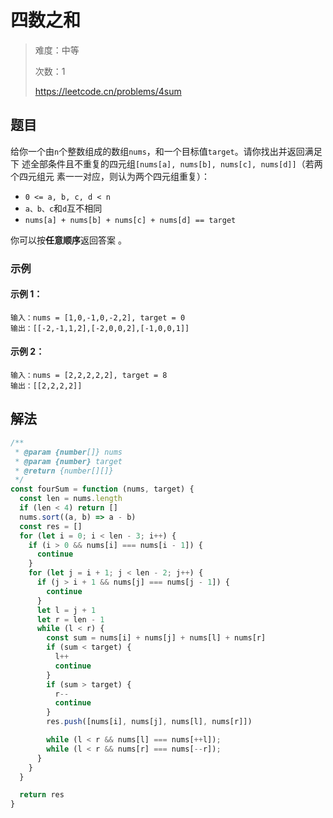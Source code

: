 # 四数之和

> 难度：中等
>
> 次数：1
>
> https://leetcode.cn/problems/4sum

## 题目

给你一个由`n`个整数组成的数组`nums`，和一个目标值`target`。请你找出并返回满足下
述全部条件且不重复的四元组`[nums[a], nums[b], nums[c], nums[d]]`（若两个四元组元
素一一对应，则认为两个四元组重复）：

- `0 <= a, b, c, d < n`
- `a、b、c`和`d`互不相同
- `nums[a] + nums[b] + nums[c] + nums[d] == target`

你可以按**任意顺序**返回答案 。

### 示例

#### 示例 1：

```
输入：nums = [1,0,-1,0,-2,2], target = 0
输出：[[-2,-1,1,2],[-2,0,0,2],[-1,0,0,1]]
```

#### 示例 2：

```
输入：nums = [2,2,2,2,2], target = 8
输出：[[2,2,2,2]]
```

## 解法

```javascript
/**
 * @param {number[]} nums
 * @param {number} target
 * @return {number[][]}
 */
const fourSum = function (nums, target) {
  const len = nums.length
  if (len < 4) return []
  nums.sort((a, b) => a - b)
  const res = []
  for (let i = 0; i < len - 3; i++) {
    if (i > 0 && nums[i] === nums[i - 1]) {
      continue
    }
    for (let j = i + 1; j < len - 2; j++) {
      if (j > i + 1 && nums[j] === nums[j - 1]) {
        continue
      }
      let l = j + 1
      let r = len - 1
      while (l < r) {
        const sum = nums[i] + nums[j] + nums[l] + nums[r]
        if (sum < target) {
          l++
          continue
        }
        if (sum > target) {
          r--
          continue
        }
        res.push([nums[i], nums[j], nums[l], nums[r]])

        while (l < r && nums[l] === nums[++l]);
        while (l < r && nums[r] === nums[--r]);
      }
    }
  }

  return res
}
```
